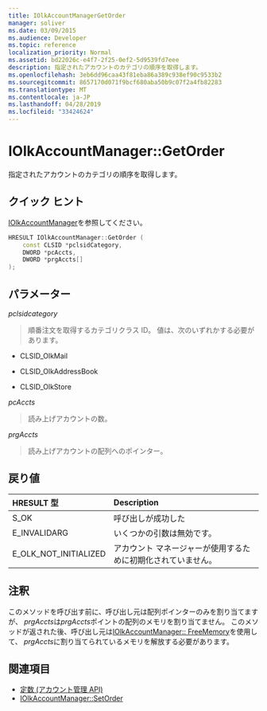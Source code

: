 ```yaml
---
title: IOlkAccountManagerGetOrder
manager: soliver
ms.date: 03/09/2015
ms.audience: Developer
ms.topic: reference
localization_priority: Normal
ms.assetid: bd22026c-e4f7-2f25-0ef2-5d9539fd7eee
description: 指定されたアカウントのカテゴリの順序を取得します。
ms.openlocfilehash: 3eb6dd96caa43f81eba86a389c938ef90c9533b2
ms.sourcegitcommit: 8657170d071f9bcf680aba50b9c07f2a4fb82283
ms.translationtype: MT
ms.contentlocale: ja-JP
ms.lasthandoff: 04/28/2019
ms.locfileid: "33424624"
---
```

# <a name="iolkaccountmanagergetorder"></a>IOlkAccountManager::GetOrder

指定されたアカウントのカテゴリの順序を取得します。
  
## <a name="quick-info"></a>クイック ヒント

[IOlkAccountManager](iolkaccountmanager.md)を参照してください。
  
```cpp
HRESULT IOlkAccountManager::GetOrder (  
    const CLSID *pclsidCategory, 
    DWORD *pcAccts, 
    DWORD *prgAccts[] 
); 
```

## <a name="parameters"></a>パラメーター

_pclsidcategory_
  
> 順番注文を取得するカテゴリクラス ID。 値は、次のいずれかする必要があります。
    
   - CLSID_OlkMail
    
   - CLSID_OlkAddressBook
    
   - CLSID_OlkStore
    
_pcAccts_
  
>  読み上げアカウントの数。 
    
_prgAccts_
  
> 読み上げアカウントの配列へのポインター。
    
## <a name="return-values"></a>戻り値

|**HRESULT 型**|**Description**|
|:-----|:-----|
|S_OK  <br/> |呼び出しが成功した  <br/> |
|E_INVALIDARG  <br/> |いくつかの引数は無効です。  <br/> |
|E_OLK_NOT_INITIALIZED  <br/> |アカウント マネージャーが使用するために初期化されていません。  <br/> |
   
## <a name="remarks"></a>注釈

このメソッドを呼び出す前に、呼び出し元は配列ポインターのみを割り当てますが、 *prgAccts*は*prgAccts*ポイントの配列のメモリを割り当てません。 このメソッドが返された後、呼び出し元は[IOlkAccountManager:: FreeMemory](iolkaccountmanager-freememory.md)を使用して、 *prgAccts*に割り当てられているメモリを解放する必要があります。 
  
## <a name="see-also"></a>関連項目

- [定数 (アカウント管理 API)](constants-account-management-api.md)  
- [IOlkAccountManager::SetOrder](iolkaccountmanager-setorder.md)

